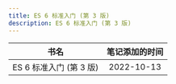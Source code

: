 ```yaml
---
title: ES 6 标准入门 (第 3 版)
description: ES 6 标准入门 (第 3 版)
---
```


|          书名           | 笔记添加的时间 |
| :---------------------: | :------------: |
| ES 6 标准入门 (第 3 版) |   2022-10-13   |

